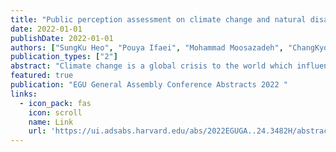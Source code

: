 ```yaml
---
title: "Public perception assessment on climate change and natural disaster influence using social media big-data: A case study of USA"
date: 2022-01-01
publishDate: 2022-01-01
authors: ["SungKu Heo", "Pouya Ifaei", "Mohammad Moosazadeh", "ChangKyoo Yoo"]
publication_types: ["2"]
abstract: "Climate change is a global crisis to the world which influences the human race and society's development. Threatens of climate change have become increasingly recognized to the public and government in both environments, society, and economy across the globe; because the consequence of climate change is not only shown up as the increasing of global temperature, also expressed in an intensive natural hazard, such as floods, droughts, wildfires, and hurricanes. For the sustainability development in the globe, it is crucial to provide a response to mitigating climate change through the government's policy and decision-making; however, the public's engagement in the actions towards the critical environmental crisis still needs to be largely promoted. Analyzing the relationship between the public awareness of climate change and natural disasters is an essential aspect in climate change mitigation and …"
featured: true
publication: "EGU General Assembly Conference Abstracts 2022 "
links:
  - icon_pack: fas
    icon: scroll
    name: Link
    url: 'https://ui.adsabs.harvard.edu/abs/2022EGUGA..24.3482H/abstract'
---
```

